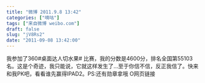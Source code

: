 ```yaml
---
title: "微博 2011.9.8 13:42"
categories: ["嘀咕"]
tags: ["来自微博 weibo.com"]
draft: false
slug: "jV8Rs2"
date: "2011-09-08 13:42:00"
---
```


<p>我参加了360#桌面达人切水果# 比赛，我的分数是4600分，排名全国第55103名。这是个奇迹，我只能说，它就这样发生了…至于你信不信，反正我信了。快来和我PK吧，看看谁先赢得IPAD2。PS:还有勋章拿哦 O网页链接 ​​​​</p>
